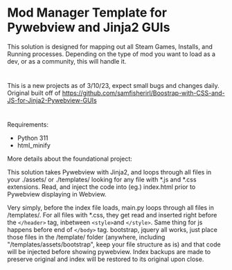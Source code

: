 
# Mod Manager Template for Pywebview and Jinja2 GUIs
This solution is designed for mapping out all Steam Games, Installs, and Running processes. Depending on the type of mod you want to load as a dev, or as a community, this will handle it. 
# 



This is a new projects as of 3/10/23, expect small bugs and changes daily. Original built off of https://github.com/samfisherirl/Boostrap-with-CSS-and-JS-for-Jinja2-Pywebview-GUIs 

#

Requirements: 
- Python 311
- html_minify

More details about the foundational project:

This solution takes Pywebview with Jinja2, and loops through all files in your ./assets/ or ./templates/ looking for any file with *.js and *.css extensions. Read, and inject the code into (eg.) index.html prior to Pywebview displaying in Webview. 


Very simply, before the index file loads, main.py loops through all files in /templates/. For all files with  *.css, they get read and inserted right before the  `</header>` tag, inbetween `<style>`and `</style>`. Same thing for js happens before end of `</body>` tag. 
bootstrap, jquery all works, just place those files in the /template/ folder (anywhere, including "/templates/assets/bootstrap", keep your file structure as is) and that code will be injected before showing pywebview. Index backups are made to preserve original and index will be restored to its original upon close. 
